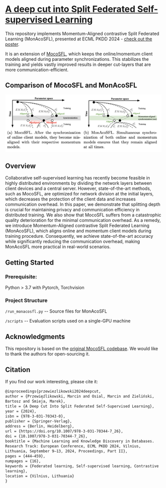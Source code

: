# [A deep cut into Split Federated Self-supervised Learning](https://arxiv.org/abs/2406.08267)

This repository implements Momentum-Aligned contrastive Split Federated Learning (MonAcoSFL), presented at ECML PKDD 2024 - [check out the poster](https://drive.google.com/file/d/1-HqeQaHlxRKwCJrC1Ve8UiujH77D98L-/view).


It is an extension of [MocoSFL](https://openreview.net/forum?id=2QGJXyMNoPz), which keeps the online/momentum client models aligned during parameter synchronizations. 
This stabilizes the training and yields vastly improved results in deeper cut-layers that are more communication-efficient.

## Comparison of MocoSFL and MonAcoSFL

![image](plots/monacosfl.png)

## Overview

Collaborative self-supervised learning has recently become feasible in highly distributed environments by dividing the network layers between client devices and a central server. However, state-of-the-art methods, such as MocoSFL, are optimized for network division at the initial layers, which decreases the protection of the client data and increases communication overhead. In this paper, we demonstrate that splitting depth is crucial for maintaining privacy and communication efficiency in distributed training. We also show that MocoSFL suffers from a catastrophic quality deterioration for the minimal communication overhead. As a remedy, we introduce Momentum-Aligned contrastive Split Federated Learning (MonAcoSFL), which aligns online and momentum client models during training procedure. Consequently, we achieve state-of-the-art accuracy while significantly reducing the communication overhead, making MonAcoSFL more practical in real-world scenarios. 

## Getting Started

### Prerequisite:

Python > 3.7 with Pytorch, Torchvision

### Project Structure

`/run_monacosfl.py` -- Source files for MonAcoSFL

`/scripts` -- Evaluation scripts used on a single-GPU machine


## Acknowledgments

This repository is based on the [original MocoSFL codebase](https://github.com/SonyResearch/MocoSFL). 
We would like to thank the authors for open-sourcing it.

## Citation

If you find our work interesting, please cite it:

```
@inproceedings{przewiezlikowski2024deepcut,
author = {Przewięźlikowski, Marcin and Osial, Marcin and Zieliński, Bartosz and Śmieja, Marek},
title = {A Deep Cut Into Split Federated Self-Supervised Learning},
year = {2024},
isbn = {978-3-031-70343-0},
publisher = {Springer-Verlag},
address = {Berlin, Heidelberg},
url = {https://doi.org/10.1007/978-3-031-70344-7_26},
doi = {10.1007/978-3-031-70344-7_26},
booktitle = {Machine Learning and Knowledge Discovery in Databases. Research Track: European Conference, ECML PKDD 2024, Vilnius, Lithuania, September 9–13, 2024, Proceedings, Part II},
pages = {444–459},
numpages = {16},
keywords = {Federated learning, Self-supervised learning, Contrastive learning},
location = {Vilnius, Lithuania}
}
```



